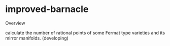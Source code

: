 # improved-barnacle

Overview

calculate the number of rational points of some Fermat type varieties and
its mirror manifolds. (developing)

##
